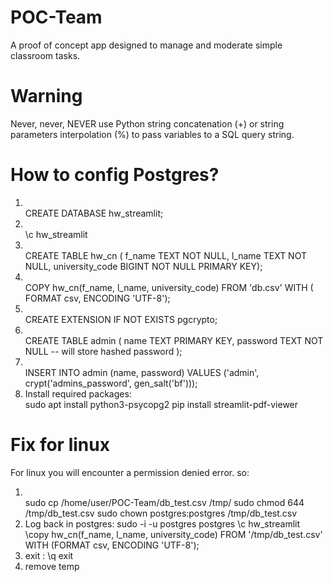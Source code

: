 # POC-Team
A proof of concept app designed to manage and moderate simple classroom tasks.

# Warning
Never, never, NEVER use Python string concatenation (+) or string parameters interpolation (%) to pass variables to a SQL query string.

# How to config Postgres?
1. \
CREATE DATABASE hw_streamlit;
2. \
\c hw_streamlit
3. \
CREATE TABLE hw_cn (
f_name TEXT NOT NULL,
l_name TEXT NOT NULL,
university_code BIGINT NOT NULL PRIMARY KEY);
4. \
COPY hw_cn(f_name, l_name, university_code) FROM 'db.csv' WITH (
FORMAT csv,
ENCODING 'UTF-8');
5. \
CREATE EXTENSION IF NOT EXISTS pgcrypto;
6. \
CREATE TABLE admin (
    name TEXT PRIMARY KEY,
    password TEXT NOT NULL  -- will store hashed password
);
7. \
INSERT INTO admin (name, password)
VALUES ('admin', crypt('admins_password', gen_salt('bf')));
8. Install required packages: \
sudo apt install python3-psycopg2
pip install streamlit-pdf-viewer

# Fix for linux
For linux you will encounter a permission denied error. so:
1. \
sudo cp /home/user/POC-Team/db_test.csv /tmp/
sudo chmod 644 /tmp/db_test.csv
sudo chown postgres:postgres /tmp/db_test.csv
2. Log back in postgres:
sudo -i -u postgres
postgres
\c hw_streamlit
\copy hw_cn(f_name, l_name, university_code) FROM '/tmp/db_test.csv' WITH (FORMAT csv, ENCODING 'UTF-8');
3. exit :
\q 
exit
4. remove temp
